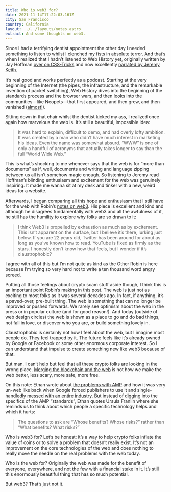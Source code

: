 ```yaml
---
title: Who is web3 for?
date: 2021-11-14T17:22:03.161Z
city: San Francisco
country: California
layout: ../../layouts/notes.astro
extract: And some thoughts on web3.
---
```

Since I had a terrifying dentist appointment the other day I needed something to listen to whilst I clenched my fists in absolute terror. And that’s when I realized that I hadn’t listened to Web History yet, originally written by Jay Hoffman [over on CSS-Tricks](https://css-tricks.com/chapter-1-birth/) and now excellently [narrated by Jeremy Keith](https://adactio.com/journal/18602).

It’s real good and works perfectly as a podcast. Starting at the very beginning of the Internet (the pipes, the infrastructure, and the remarkable invention of packet switching), Web History dives into the beginning of the standards process and the browser wars, and then looks into the communities—like Neopets—that first appeared, and then grew, and then vanished ([almost!](http://www.neopets.com/ntimes/)). 

Sitting down in that chair whilst the dentist kicked my ass, I realized once again how marvelous the web is. It’s still a beautiful, impossible idea:

> It was hard to explain, difficult to demo, and had overly lofty ambition. It was created by a man who didn’t have much interest in marketing his ideas. Even the name was somewhat absurd. “WWW” is one of only a handful of acronyms that actually takes longer to say than the full “World Wide Web.”

This is what’s shocking to me whenever says that the web is for “more than documents” as if, well, documents and writing and language zipping between us all isn’t somehow magic enough. So listening to Jeremy read Hoffman’s blinding enthusiasm and excitement for the web was genuinely inspiring. It made me wanna sit at my desk and tinker with a new, weird ideas for a website.

Afterwards, I began comparing all this hope and enthusiasm that I still have for the web with Robin’s [notes on web3](https://society.robinsloan.com/archive/notes-on-web3/). His piece is excellent and kind and although he disagrees fundamentally with web3 and all the awfulness of it, he still has the humility to explore why folks are so drawn to it:

> I think Web3 is propelled by exhaustion as much as by excitement. This isn’t apparent on the surface, but I believe it’s there, lurking just below. If you are 22 years old, Twitter has been around for about as long as you’ve known how to read. YouTube is fixed as firmly as the stars. I honestly don’t know how that feels, but I wonder if it’s claustrophobic?

I agree with all of this but I’m not quite as kind as the Other Robin is here because I’m trying so very hard not to write a ten thousand word angry screed.

Putting all those feelings about crypto scam stuff aside though, I think this is an important point Robin’s making in this post. The web is just not as exciting to most folks as it was several decades ago. In fact, if anything, it’s a paved-over, pre-built thing. The web is something that can no longer be improved or pushed forwards. We rarely see optimism about the web in the press or in popular culture (and for good reason!). And today (outside of web design circles) the web is shown as a place to go and do bad things, not fall in love, or discover who you are, or build something lovely in.

Claustrophobic is certainly not how I feel about the web, but I imagine most people do. They feel trapped by it. The future feels like it’s already owned by Google or Facebook or some other enormous corporate interest. So I can understand that impulse to create something new like web3 because of that. 

But man. I can’t help but feel that all these crypto folks are looking in the wrong place. [Merging the blockchain and the web](https://blog.cloudflare.com/what-is-web3/) is not how we make the web better, less scary, more safe, more free.

On this note: Ethan wrote about [the problems with AMP](https://ethanmarcotte.com/wrote/seven-into-seven/) and how it was very un-web like back when Google forced publishers to use it and single-handledly [messed with an entire industry](https://wptavern.com/amp-has-irreparably-damaged-publishers-trust-in-google-led-initiatives). But instead of digging into the specifics of the AMP “standards”, Ethan quotes Ursula Franlin where she reminds us to think about which people a specific technology helps and which it hurts:

> The questions to ask are “Whose benefits? Whose risks?” rather than “What benefits? What risks?”

Who is web3 for? Let’s be honest: it’s a way to help crypto folks inflate the value of coins or to solve a problem that doesn’t really exist. It’s not an improvement on the core technologies of the web and does nothing to really move the needle on the real problems with the web today.

Who is the web for? Originally the web was made for the benefit of everyone, everywhere, and not the few with a financial stake in it. It’s still this enormously beautiful thing that has so much potential. 

But web3? That’s just not it.